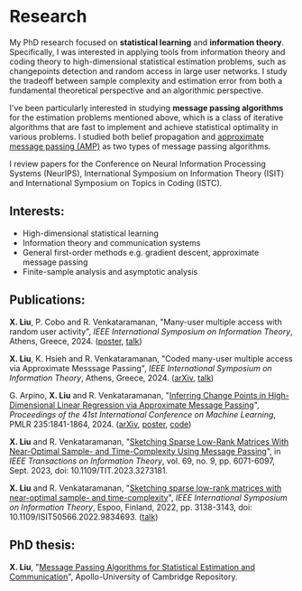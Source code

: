 <h1 style="font-size:30px">Research</h1>

My PhD research focused on **statistical learning** and **information theory**. 
Specifically, I was interested in applying tools from information theory and coding theory to high-dimensional statistical estimation problems, such as changepoints detection and random access in large user networks. I study the tradeoff between sample complexity and estimation error from both a fundamental theoretical perspective and an algorithmic perspective.

I've been particularly interested in studying **message passing algorithms** for the estimation problems mentioned above, which is a class of  iterative algorithms that are fast to implement and achieve statistical optimality in various problems. I studied both belief propagation and [approximate message passing (AMP)](https://ieeexplore.ieee.org/document/9785928) as two types of message passing algorithms.

I review papers for the Conference on Neural Information Processing Systems (NeurIPS), International Symposium on Information Theory (ISIT) and International Symposium on Topics in Coding (ISTC).

## Interests:
- High-dimensional statistical learning
- Information theory and communication systems
- General first-order methods e.g. gradient descent, approximate message passing
- Finite-sample analysis and asymptotic analysis

## Publications:
**X. Liu**, P. Cobo and R. Venkataramanan, "Many-user multiple access with random user activity", *IEEE International Symposium on Information Theory*, Athens, Greece, 2024. ([poster](ESIT_GMAC_poster_final.pdf), [talk](RA_isit2024(17mins).pdf))

**X. Liu**, K. Hsieh and R. Venkataramanan, "Coded many-user multiple access via Approximate Messsage Passing", *IEEE International Symposium on Information Theory*, Athens, Greece, 2024. ([arXiv](https://arxiv.org/abs/2402.05625), [talk](CDMA_isit2024(17mins).pdf))

G. Arpino, **X. Liu** and R. Venkataramanan, "[Inferring Change Points in High-Dimensional Linear Regression via Approximate Message Passing](https://proceedings.mlr.press/v235/arpino24a.html)", *Proceedings of the 41st International Conference on Machine Learning*, PMLR 235:1841-1864, 2024. ([arXiv](https://arxiv.org/abs/2404.07864), [poster](changepoints_poster.pdf), [code](https://github.com/gabrielarpino/AMP_chgpt_lin_reg))

**X. Liu** and R. Venkataramanan, "[Sketching Sparse Low-Rank Matrices With Near-Optimal Sample- and Time-Complexity Using Message Passing](https://ieeexplore.ieee.org/document/10120641)", in *IEEE Transactions on Information Theory*, vol. 69, no. 9, pp. 6071-6097, Sept. 2023, doi: 10.1109/TIT.2023.3273181.

**X. Liu** and R. Venkataramanan, "[Sketching sparse low-rank matrices with near-optimal sample- and time-complexity](https://ieeexplore.ieee.org/document/9834693)", *IEEE International Symposium on Information Theory*, Espoo, Finland, 2022, pp. 3138-3143, doi: 10.1109/ISIT50566.2022.9834693. (<a href="/ISIT_talk_Shirley_Liu_website_version.pdf">talk</a>) 

## PhD thesis:
**X. Liu**, "[Message Passing Algorithms for Statistical Estimation and Communication](https://doi.org/10.17863/CAM.112616)", Apollo-University of Cambridge Repository.


